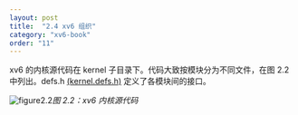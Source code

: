 ```yaml
---
layout: post
title:  "2.4 xv6 组织"
category: "xv6-book"
order: "11"
---
```


xv6 的内核源代码在 kernel 子目录下。代码大致按模块分为不同文件，在图 2.2 中列出。defs.h [(kernel.defs.h)](https://github.com/mit-pdos/xv6-riscv/blob/riscv/kernel/defs.h)  定义了各模块间的接口。

![figure2.2](../assets/xv6/figure2.2.png)*图 2.2：xv6 内核源代码*